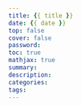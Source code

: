 ```yaml
---
title: {{ title }}
date: {{ date }}
top: false
cover: false
password:
toc: true
mathjax: true
summary:
description:
categories:
tags:
---
```

